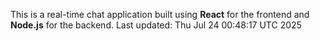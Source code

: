 This is a real-time chat application built using **React** for the frontend and **Node.js** for the backend.
Last updated: Thu Jul 24 00:48:17 UTC 2025
